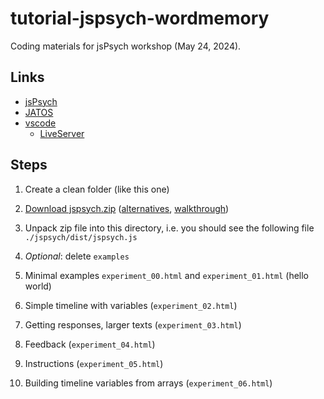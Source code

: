 # tutorial-jspsych-wordmemory

Coding materials for jsPsych workshop (May 24, 2024).

## Links

- [jsPsych](https://www.jspsych.org/)
- [JATOS](https://www.jatos.org/)
- [vscode](https://code.visualstudio.com/)
    - [LiveServer](https://marketplace.visualstudio.com/items?itemName=ritwickdey.LiveServer)

## Steps

1. Create a clean folder (like this one)
2. [Download jspsych.zip](https://www.github.com/jspsych/jspsych/releases/latest/download/jspsych.zip) ([alternatives](https://www.jspsych.org/7.3/tutorials/hello-world/), [walkthrough](https://www.jspsych.org/7.3/tutorials/hello-world/#option-2-download-and-host-jspsych))
3. Unpack zip file into this directory, i.e. you should see the following file `./jspsych/dist/jspsych.js`
4. *Optional*: delete `examples`

5. Minimal examples `experiment_00.html` and `experiment_01.html` (hello world)
6. Simple timeline with variables (`experiment_02.html`)
7. Getting responses, larger texts (`experiment_03.html`)
8. Feedback (`experiment_04.html`)
9. Instructions (`experiment_05.html`)
10. Building timeline variables from arrays (`experiment_06.html`)